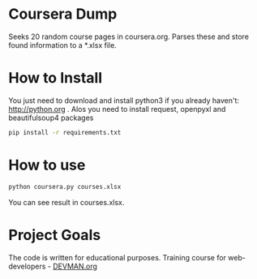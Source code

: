 # Coursera Dump

Seeks 20 random course pages in coursera.org. Parses these and store found information to a *.xlsx file.

# How to Install

You just need to download and install python3 if you already haven't: http://python.org .
Alos you need to install request, openpyxl and beautifulsoup4 packages
```bash
pip install -r requirements.txt
```

# How to use
```bash
python coursera.py courses.xlsx
```

You can see result in courses.xlsx.

# Project Goals

The code is written for educational purposes. Training course for web-developers - [DEVMAN.org](https://devman.org)
